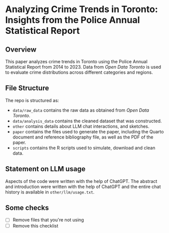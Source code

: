 # Analyzing Crime Trends in Toronto: Insights from the Police Annual Statistical Report

## Overview

This paper analyzes crime trends in Toronto using the Police Annual Statistical Report from 2014 to 2023. Data from *Open Data Toronto* is used to evaluate crime distributions across different categories and regions.


## File Structure

The repo is structured as:

-   `data/raw_data` contains the raw data as obtained from *Open Data Toronto*.
-   `data/analysis_data` contains the cleaned dataset that was constructed.
-   `other` contains details about LLM chat interactions, and sketches.
-   `paper` contains the files used to generate the paper, including the Quarto document and reference bibliography file, as well as the PDF of the paper. 
-   `scripts` contains the R scripts used to simulate, download and clean data.


## Statement on LLM usage

Aspects of the code were written with the help of ChatGPT. The abstract and introduction were written with the help of ChatGPT and the entire chat history is available in `other/llm/usage.txt`.

## Some checks


- [ ] Remove files that you're not using
- [ ] Remove this checklist